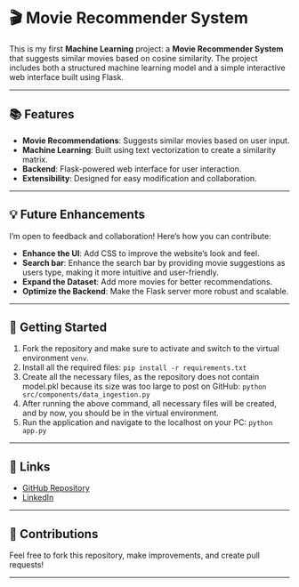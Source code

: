 # 🎬 Movie Recommender System  

This is my first **Machine Learning** project: a **Movie Recommender System** that suggests similar movies based on cosine similarity. The project includes both a structured machine learning model and a simple interactive web interface built using Flask.

---

## 📚 Features  
- **Movie Recommendations**: Suggests similar movies based on user input.  
- **Machine Learning**: Built using text vectorization to create a similarity matrix.  
- **Backend**: Flask-powered web interface for user interaction.  
- **Extensibility**: Designed for easy modification and collaboration.  

---

## 💡 Future Enhancements  
I’m open to feedback and collaboration! Here’s how you can contribute:  
- **Enhance the UI**: Add CSS to improve the website’s look and feel.
- **Search bar**: Enhance the search bar by providing movie suggestions as users type, making it more intuitive and user-friendly.
- **Expand the Dataset**: Add more movies for better recommendations.  
- **Optimize the Backend**: Make the Flask server more robust and scalable.

---

## 🚀 Getting Started
1. Fork the repository and make sure to activate and switch to the virtual environment `venv`.
2. Install all the required files: ```pip install -r requirements.txt```
3. Create all the necessary files, as the repository does not contain model.pkl because its size was too large to post on GitHub: ```python src/components/data_ingestion.py```
4. After running the above command, all necessary files will be created, and by now, you should be in the virtual environment.
5. Run the application and navigate to the localhost on your PC: ```python app.py```

---


## 📎 Links  
- [GitHub Repository](https://github.com/yourusername/movie-recommender)
- [LinkedIn](https://www.linkedin.com/in/harshvardhan-prajapati-343a70319?utm_source=share&utm_campaign=share_via&utm_content=profile&utm_medium=android_app)

---

## 🙌 Contributions  
Feel free to fork this repository, make improvements, and create pull requests!  

---
